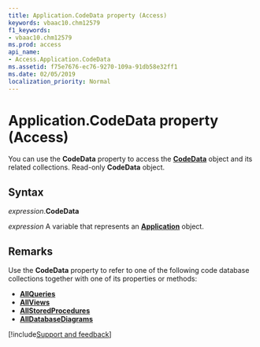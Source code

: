 ```yaml
---
title: Application.CodeData property (Access)
keywords: vbaac10.chm12579
f1_keywords:
- vbaac10.chm12579
ms.prod: access
api_name:
- Access.Application.CodeData
ms.assetid: f75e7676-ec76-9270-109a-91db58e32ff1
ms.date: 02/05/2019
localization_priority: Normal
---
```



# Application.CodeData property (Access)

You can use the **CodeData** property to access the **[CodeData](Access.CodeData.md)** object and its related collections. Read-only **CodeData** object.


## Syntax

_expression_.**CodeData**

_expression_ A variable that represents an **[Application](Access.Application.md)** object.


## Remarks

Use the **CodeData** property to refer to one of the following code database collections together with one of its properties or methods:

- **[AllQueries](Access.AllQueries.md)**
- **[AllViews](Access.AllViews.md)**
- **[AllStoredProcedures](Access.AllStoredProcedures.md)**
- **[AllDatabaseDiagrams](Access.AllDatabaseDiagrams.md)**


[!include[Support and feedback](~/includes/feedback-boilerplate.md)]